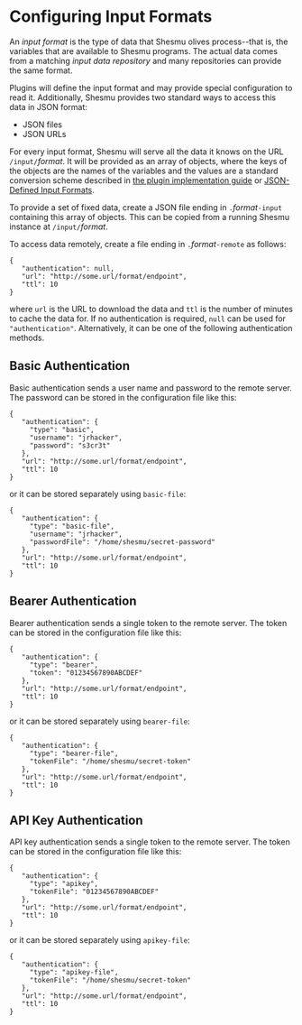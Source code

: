 # Configuring Input Formats
An _input format_ is the type of data that Shesmu olives process--that is, the
variables that are available to Shesmu programs. The actual data comes from a
matching _input data repository_ and many repositories can provide the same format.

Plugins will define the input format and may provide special configuration to read it.
 Additionally, Shesmu provides two standard ways to access this data in JSON format:

- JSON files
- JSON URLs

For every input format, Shesmu will serve all the data it knows on the URL
`/input/`_format_. It will be provided as an array of objects, where the keys
of the objects are the names of the variables and the values are a standard
conversion scheme described in [the plugin implementation
guide](implementation.md) or [JSON-Defined Input
Formats](json-defined-input-formats.md).

To provide a set of fixed data, create a JSON file ending in
`.`_format_`-input` containing this array of objects. This can be copied from a
running Shesmu instance at `/input/`_format_.

To access data remotely, create a file ending in `.`_format_`-remote` as follows:

    {
       "authentication": null,
       "url": "http://some.url/format/endpoint",
       "ttl": 10
    }

where `url` is the URL to download the data and `ttl` is the number of minutes
to cache the data for. If no authentication is required, `null` can be used for
`"authentication"`. Alternatively, it can be one of the following
authentication methods.

## Basic Authentication
Basic authentication sends a user name and password to the remote server. The
password can be stored in the configuration file like this:

    {
       "authentication": {
         "type": "basic",
         "username": "jrhacker",
         "password": "s3cr3t"
       },
       "url": "http://some.url/format/endpoint",
       "ttl": 10
    }

or it can be stored separately using `basic-file`:

    {
       "authentication": {
         "type": "basic-file",
         "username": "jrhacker",
         "passwordFile": "/home/shesmu/secret-password"
       },
       "url": "http://some.url/format/endpoint",
       "ttl": 10
    }


## Bearer Authentication
Bearer authentication sends a single token to the remote server. The
token can be stored in the configuration file like this:

    {
       "authentication": {
         "type": "bearer",
         "token": "01234567890ABCDEF"
       },
       "url": "http://some.url/format/endpoint",
       "ttl": 10
    }

or it can be stored separately using `bearer-file`:

    {
       "authentication": {
         "type": "bearer-file",
         "tokenFile": "/home/shesmu/secret-token"
       },
       "url": "http://some.url/format/endpoint",
       "ttl": 10
    }

## API Key Authentication
API key authentication sends a single token to the remote server. The
token can be stored in the configuration file like this:

    {
       "authentication": {
         "type": "apikey",
         "tokenFile": "01234567890ABCDEF"
       },
       "url": "http://some.url/format/endpoint",
       "ttl": 10
    }

or it can be stored separately using `apikey-file`:

    {
       "authentication": {
         "type": "apikey-file",
         "tokenFile": "/home/shesmu/secret-token"
       },
       "url": "http://some.url/format/endpoint",
       "ttl": 10
    }